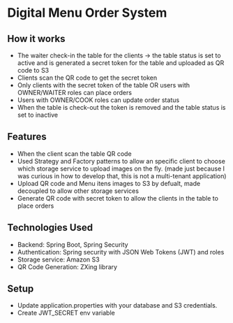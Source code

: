 # Digital Menu Order System

## How it works
- The waiter check-in the table for the clients -> the table status is set to active and is generated a secret token for the table and uploaded as QR code to S3
- Clients scan the QR code to get the secret token
- Only clients with the secret token of the table OR users with OWNER/WAITER roles can place orders
- Users with OWNER/COOK roles can update order status
- When the table is check-out the token is removed and the table status is set to inactive

## Features
- When the client scan the table QR code
- Used Strategy and Factory patterns to allow an specific client to choose which storage service to upload images on the fly. (made just because I was curious in how to develop that, this is not a multi-tenant application)
- Upload QR code and Menu itens images to S3 by defualt, made decoupled to allow other storage services
- Generate QR code with secret token to allow the clients in the table to place orders
  
## Technologies Used
- Backend: Spring Boot, Spring Security
- Authentication: Spring security with JSON Web Tokens (JWT) and roles
- Storage service: Amazon S3
- QR Code Generation: ZXing library

## Setup
- Update application.properties with your database and S3 credentials.
- Create JWT_SECRET env variable
